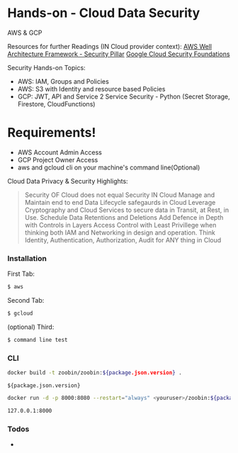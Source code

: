# Hands-on - Cloud Data Security

AWS & GCP

Resources for further Readings (IN Cloud provider context):
[AWS Well Architecture Framework - Security Pillar](https://d1.awsstatic.com/whitepapers/architecture/AWS-Security-Pillar.pdf)
[Google Cloud Security Foundations](https://services.google.com/fh/files/misc/google-cloud-security-foundations-guide.pdf)

Security Hands-on Topics:

- AWS: IAM, Groups and Policies
- AWS: S3 with Identity and resource based Policies
- GCP: JWT, API and Service 2 Service Security - Python (Secret Storage, Firestore, CloudFunctions)

# Requirements!

  - AWS Account Admin Access
  - GCP Project Owner Access
  - aws and gcloud cli on your machine's command line(Optional)


Cloud Data Privacy & Security Highlights:

> Security OF Cloud does not equal Security IN Cloud
> Manage and Maintain end to end Data Lifecycle safegaurds in Cloud
> Leverage Cryptography and Cloud Services to secure data in Transit, at Rest, in Use. 
> Schedule Data Retentions and Deletions
> Add Defence in Depth with Controls in Layers
> Access Control with Least Privillege when thinking both IAM and Networking in design and operation.
> Think Identity, Authentication, Authorization, Audit for ANY thing in Cloud

### Installation

First Tab:
```sh
$ aws
```

Second Tab:
```sh
$ gcloud
```

(optional) Third:
```sh
$ command line test
```

### CLI

```sh
docker build -t zoobin/zoobin:${package.json.version} .
```
 `${package.json.version}`

```sh
docker run -d -p 8000:8080 --restart="always" <youruser>/zoobin:${package.json.version}
```

```sh
127.0.0.1:8000
```

### Todos

 - 
